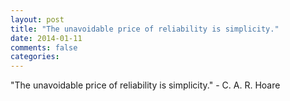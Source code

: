 ```yaml
---
layout: post
title: "The unavoidable price of reliability is simplicity."
date: 2014-01-11
comments: false
categories: 
---
```


<span class='quote'>"The unavoidable price of reliability is simplicity."</span>
<span class='by'>- C. A. R. Hoare</span>

